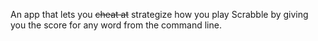 An app that lets you ~~cheat at~~ strategize how you play Scrabble by giving you the score for any word from the command line.